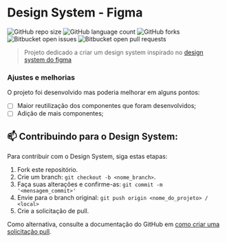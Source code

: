 # Design System - Figma

![GitHub repo size](https://img.shields.io/github/repo-size/MatheusFilg/react-design-system)
![GitHub language count](https://img.shields.io/github/languages/count/MatheusFilg/react-design-system)
![GitHub forks](https://img.shields.io/github/forks/MatheusFilg/react-design-system)
![Bitbucket open issues](https://img.shields.io/bitbucket/issues/MatheusFilg/react-design-system)
![Bitbucket open pull requests](https://img.shields.io/bitbucket/pr-raw/MatheusFilg/react-design-system)


> Projeto dedicado a criar um design system inspirado no [design system do figma](https://www.figma.com/design/Gtc4crAVaIctbmdg4e076z/Simple-Design-System-(Community)?node-id=3-5&node-type=CANVAS)

### Ajustes e melhorias

O projeto foi desenvolvido mas poderia melhorar em alguns pontos:

- [ ] Maior reutilização dos componentes que foram desenvolvidos;
- [ ] Adição de mais componentes;

## 📫 Contribuindo para o Design System:

Para contribuir com o Design System, siga estas etapas:

1. Fork este repositório.
2. Crie um branch: `git checkout -b <nome_branch>`.
3. Faça suas alterações e confirme-as: `git commit -m '<mensagem_commit>'`
4. Envie para o branch original: `git push origin <nome_do_projeto> / <local>`
5. Crie a solicitação de pull.

Como alternativa, consulte a documentação do GitHub em [como criar uma solicitação pull](https://help.github.com/en/github/collaborating-with-issues-and-pull-requests/creating-a-pull-request).

